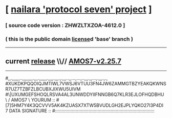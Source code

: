 
# [ [nailara 'protocol seven' project](http://nailara.network/) ]

### [ source code version : ZHWZLTXZOA-4612.0 ]

### ( this is the public domain [license](../license)d 'base' branch )
---
## current [release](https://github.com/nailara-technologies/protocol-7/releases) \\\\// [AMOS7-v2.25.7](https://github.com/nailara-technologies/protocol-7/releases/tag/AMOS7-v2.25.7)
---

#,,.,,,,,,..,,,,,,,,.,,,.,,,,,,.,,,,.,,,.,.,,,..,,...,...,..,,,.,,...,.,,,.,.,
#XUKDKPQQOIQJMTIWL7VWSJ6VTUU3FN4JW6ZAMMGTBZYEAKQKWNSR7UZ7TZBFZLBCUBXJIXWU5UIVM
#\\\|UXUMGEFSHOQLRSVA4AL3UNWDDYIIFNNGB6Q7KLR3EJLOFHQDBHU \ / AMOS7 \ YOURUM ::
#\[7]5HM7Y4K3QCVVV5AK4KZUASX7XTW5BVUDLGH2EJPLYQKO27I3P4DI 7  DATA SIGNATURE ::
#:::::::::::::::::::::::::::::::::::::::::::::::::::::::::::::::::::::::::::::
